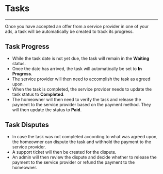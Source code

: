 # Tasks

---

Once you have accepted an offer from a service provider in one of your ads, a task will be automatically be created to track its progress.

## Task Progress

- While the task date is not yet due, the task will remain in the **Waiting** status.
- Once the date has arrived, the task will automatically be set to **In Progress**.
- The service provider will then need to accomplish the task as agreed upon.
- When the task is completed, the service provider needs to update the task status to **Completed**.
- The homeowner will then need to verify the task and release the payment to the service provider based on the payment method. They will then update the status to **Paid**.

## Task Disputes

- In case the task was not completed according to what was agreed upon, the homeowner can dispute the task and withhold the payment to the service provider.
- A support ticket will then be created for the dispute.
- An admin will then review the dispute and decide whether to release the payment to the service provider or refund the payment to the homeowner.

